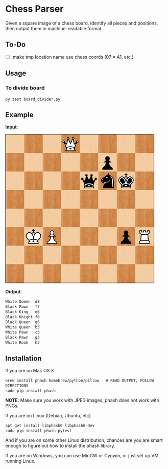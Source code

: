# Chess Parser

Given a square image of a chess board, identify all pieces and positions,
then output them in machine-readable format.

## To-Do

 - [ ] make tmp location name use chess coords (07 = A1, etc.)

## Usage

### To divide board

```
py.test board_divider.py
```

## Example

**Input**:

![example chess board image](./img/004.jpg)

**Output**:

```
White Queen  d8
Black Pawn   f7
Black King   e6
Black Knight f6
Black Queen  g6
White Queen  b3
White Pawn   c3
Black Pawn   g3
White Rook   h3
```

## Installation

If you are on Mac OS X
```
brew install phash homebrew/python/pillow   # READ OUTPUT, FOLLOW DIRECTIONS
sudo pip install phash
```

**NOTE**: Make sure you work with JPEG images, phash does not work with PNGs.

If you are on Linux (Debian, Ubuntu, etc)
```
apt get install libphash0 libphash0-dev
sudo pip install phash pytest
```

And if you are on some other Linux distribution, chances are
you are smart enough to figure out how to install the phash
library.

If you are on Windows, you can use MinGW or Cygwin, or just
set up VM running Linux.
